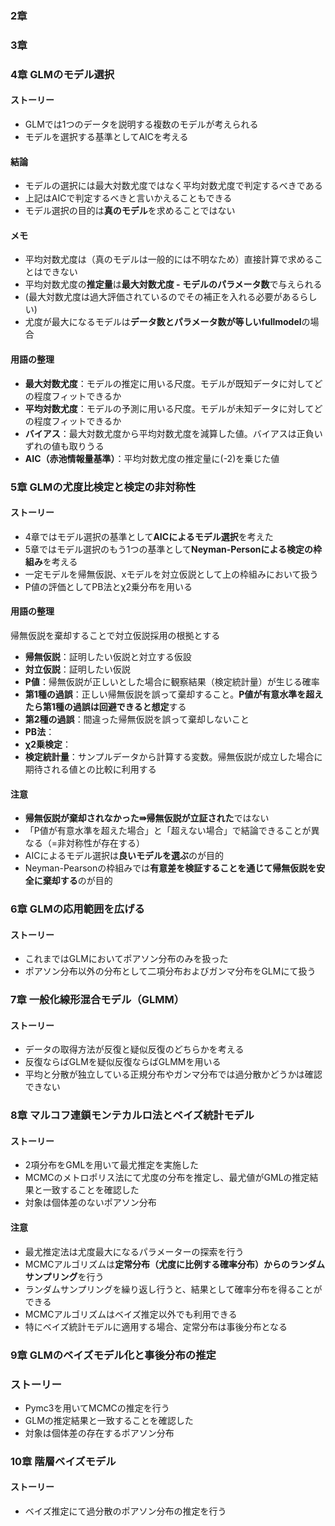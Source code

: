 ### 2章

### 3章

### 4章 GLMのモデル選択
#### ストーリー
* GLMでは1つのデータを説明する複数のモデルが考えられる
* モデルを選択する基準としてAICを考える

#### 結論
* モデルの選択には最大対数尤度ではなく平均対数尤度で判定するべきである
* 上記はAICで判定するべきと言いかえることもできる
* モデル選択の目的は**真のモデル**を求めることではない

#### メモ
* 平均対数尤度は（真のモデルは一般的には不明なため）直接計算で求めることはできない
* 平均対数尤度の**推定量**は**最大対数尤度 - モデルのパラメータ数**で与えられる
* (最大対数尤度は過大評価されているのでその補正を入れる必要があるらしい)
* 尤度が最大になるモデルは**データ数とパラメータ数が等しいfullmodel**の場合

#### 用語の整理
* **最大対数尤度**：モデルの推定に用いる尺度。モデルが既知データに対してどの程度フィットできるか
* **平均対数尤度**：モデルの予測に用いる尺度。モデルが未知データに対してどの程度フィットできるか
* **バイアス**：最大対数尤度から平均対数尤度を減算した値。バイアスは正負いずれの値も取りうる
* **AIC（赤池情報量基準）**：平均対数尤度の推定量に(-2)を乗じた値

### 5章 GLMの尤度比検定と検定の非対称性

#### ストーリー
* 4章ではモデル選択の基準として**AICによるモデル選択**を考えた
* 5章ではモデル選択のもう1つの基準として**Neyman-Personによる検定の枠組み**を考える
* 一定モデルを帰無仮説、xモデルを対立仮説として上の枠組みにおいて扱う
* P値の評価としてPB法とχ2乗分布を用いる

#### 用語の整理
帰無仮説を棄却することで対立仮説採用の根拠とする
* **帰無仮説**：証明したい仮説と対立する仮設
* **対立仮説**：証明したい仮説
* **P値**：帰無仮説が正しいとした場合に観察結果（検定統計量）が生じる確率
* **第1種の過誤**：正しい帰無仮説を誤って棄却すること。**P値が有意水準を超えたら第1種の過誤は回避できると想定**する
* **第2種の過誤**：間違った帰無仮説を誤って棄却しないこと
* **PB法**：
* **χ2乗検定**：
* **検定統計量**：サンプルデータから計算する変数。帰無仮説が成立した場合に期待される値との比較に利用する

#### 注意
* **帰無仮説が棄却されなかった⇛帰無仮説が立証された**ではない
* 「P値が有意水準を超えた場合」と「超えない場合」で結論できることが異なる（=非対称性が存在する）
* AICによるモデル選択は**良いモデルを選ぶ**のが目的
* Neyman-Pearsonの枠組みでは**有意差を検証することを通じて帰無仮説を安全に棄却する**のが目的

### 6章 GLMの応用範囲を広げる

#### ストーリー
* これまではGLMにおいてポアソン分布のみを扱った
* ポアソン分布以外の分布として二項分布およびガンマ分布をGLMにて扱う

### 7章 一般化線形混合モデル（GLMM）

#### ストーリー
* データの取得方法が反復と疑似反復のどちらかを考える
* 反復ならばGLMを疑似反復ならばGLMMを用いる
* 平均と分散が独立している正規分布やガンマ分布では過分散かどうかは確認できない

### 8章 マルコフ連鎖モンテカルロ法とベイズ統計モデル

#### ストーリー
* 2項分布をGMLを用いて最尤推定を実施した
* MCMCのメトロポリス法にて尤度の分布を推定し、最尤値がGMLの推定結果と一致することを確認した
* 対象は個体差のないポアソン分布

#### 注意
* 最尤推定法は尤度最大になるパラメーターの探索を行う
* MCMCアルゴリズムは**定常分布（尤度に比例する確率分布）からのランダムサンプリング**を行う
* ランダムサンプリングを繰り返し行うと、結果として確率分布を得ることができる
* MCMCアルゴリズムはベイズ推定以外でも利用できる
* 特にベイズ統計モデルに適用する場合、定常分布は事後分布となる

### 9章 GLMのベイズモデル化と事後分布の推定

### ストーリー
* Pymc3を用いてMCMCの推定を行う
* GLMの推定結果と一致することを確認した
* 対象は個体差の存在するポアソン分布

### 10章 階層ベイズモデル
#### ストーリー
* ベイズ推定にて過分散のポアソン分布の推定を行う
